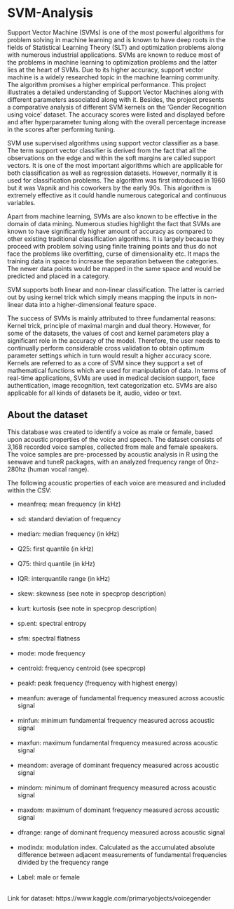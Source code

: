 # SVM-Analysis

Support Vector Machine (SVMs) is one of the most powerful algorithms for problem solving in machine learning and is known to have deep roots in the fields of Statistical Learning Theory (SLT) and optimization problems along with numerous industrial applications. SVMs are known to reduce most of the problems in machine learning to optimization problems and the latter lies at the heart of SVMs. Due to its higher accuracy, support vector machine is a widely researched topic in the machine learning community. The algorithm promises a higher empirical performance. This project illustrates a detailed understanding of Support Vector Machines along with different parameters associated along with it. Besides, the project presents a comparative analysis of different SVM kernels on the ‘Gender Recognition using voice’ dataset. The accuracy scores were listed and displayed before and after hyperparameter tuning along with the overall percentage increase in the scores after performing tuning.

SVM use supervised algorithms using support vector classifier as a base. The term support vector classifier is derived from the fact that all the observations on the edge and within the soft margins are called support vectors. It is one of the most important algorithms which are applicable for both classification as well as regression datasets. However, normally it is used for classification problems. The algorithm was first introduced in 1960 but it was Vapnik and his coworkers by the early 90s. This algorithm is extremely effective as it could handle numerous categorical and continuous variables.

Apart from machine learning, SVMs are also known to be effective in the domain of data mining. Numerous studies highlight the fact that SVMs are known to have significantly higher amount of accuracy as compared to other existing traditional classification algorithms. It is largely because they proceed with problem solving using finite training points and thus do not face the problems like overfitting, curse of dimensionality etc. It maps the training data in space to increase the separation between the categories. The newer data points would be mapped in the same space and would be predicted and placed in a category. 

SVM supports both linear and non-linear classification. The latter is carried out by using kernel trick which simply means mapping the inputs in non-linear data into a higher-dimensional feature space.

The success of SVMs is mainly attributed to three fundamental reasons: Kernel trick, principle of maximal margin and dual theory. However, for some of the datasets, the values of cost and kernel parameters play a significant role in the accuracy of the model. Therefore, the user needs to continually perform considerable cross validation to obtain optimum parameter settings which in turn would result a higher accuracy score.  Kernels are referred to as a core of SVM since they support a set of mathematical functions which are used for manipulation of data. In terms of real-time applications, SVMs are used in medical decision support, face authentication, image recognition, text categorization etc. SVMs are also applicable for all kinds of datasets be it, audio, video or text.


## About the dataset
This database was created to identify a voice as male or female, based upon acoustic properties of the voice and speech. The dataset consists of 3,168 recorded voice samples, collected from male and female speakers. The voice samples are pre-processed by acoustic analysis in R using the seewave and tuneR packages, with an analyzed frequency range of 0hz-280hz (human vocal range).

The following acoustic properties of each voice are measured and included within the CSV:
<ul>
<li>meanfreq: mean frequency (in kHz)</li><br />
<li>sd: standard deviation of frequency</li><br />
<li>median: median frequency (in kHz)</li><br />
<li>Q25: first quantile (in kHz)</li><br />
<li>Q75: third quantile (in kHz)</li><br />
<li>IQR: interquantile range (in kHz)</li><br />
<li>skew: skewness (see note in specprop description)</li><br />
<li>kurt: kurtosis (see note in specprop description)</li><br />
<li>sp.ent: spectral entropy</li><br />
<li>sfm: spectral flatness</li><br />
<li>mode: mode frequency</li><br />
<li>centroid: frequency centroid (see specprop)</li><br />
<li>peakf: peak frequency (frequency with highest energy)</li><br />
<li>meanfun: average of fundamental frequency measured across acoustic signal</li><br />
<li>minfun: minimum fundamental frequency measured across acoustic signal</li><br />
<li>maxfun: maximum fundamental frequency measured across acoustic signal</li><br />
<li>meandom: average of dominant frequency measured across acoustic signal</li><br />
<li>mindom: minimum of dominant frequency measured across acoustic signal</li><br />
<li>maxdom: maximum of dominant frequency measured across acoustic signal</li><br />
<li>dfrange: range of dominant frequency measured across acoustic signal</li><br />
<li>modindx: modulation index. Calculated as the accumulated absolute difference between adjacent measurements of fundamental frequencies divided by the frequency range</li><br />
<li>Label: male or female</li><br />
</ul>
Link for dataset: https://www.kaggle.com/primaryobjects/voicegender
